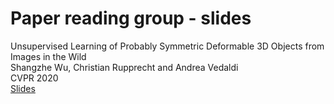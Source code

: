 # Paper reading group - slides

Unsupervised Learning of Probably Symmetric Deformable 3D Objects from Images in the Wild  
Shangzhe Wu, Christian Rupprecht and Andrea Vedaldi  
CVPR 2020  
[Slides](https://sltay.github.io/paper-reading/slides/wu2020/)
